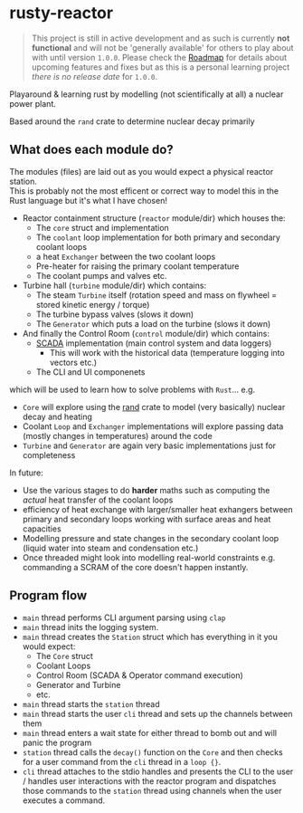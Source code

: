 # rusty-reactor

> This project is still in active development and as such is currently **not functional** and will not be 'generally available' for others to play about with until version `1.0.0`.  Please check the [Roadmap](https://github.com/orgs/West-DevOps/projects/4/views/2) for details about upcoming features and fixes but as this is a personal learning project *there is no release date* for `1.0.0`.

Playaround & learning rust by modelling (not scientifically at all) a nuclear power plant. 

Based around the `rand` crate to determine nuclear decay primarily 

## What does each module do?

The modules (files) are laid out as you would expect a physical reactor station.  
This is probably not the most efficent or correct way to model this in the Rust language but it's what I have chosen! 

* Reactor containment structure (`reactor` module/dir) which houses the:
  * The `core` struct and implementation
  * The `coolant` loop implementation for both primary and secondary coolant loops 
  * a heat `Exchanger` between the two coolant loops 
  * Pre-heater for raising the primary coolant temperature
  * The coolant pumps and valves etc.
* Turbine hall (`turbine` module/dir) which contains:
  * The steam `Turbine` itself (rotation speed and mass on flywheel = stored kinetic energy / torque)
  * The turbine bypass valves (slows it down)
  * The `Generator` which puts a load on the turbine (slows it down)
* And finally the Control Room (`control` module/dir) which contains:
  * [SCADA](https://en.wikipedia.org/wiki/SCADA) implementation (main control system and data loggers)
    * This will work with the historical data (temperature logging into vectors etc.)
  * The CLI and UI componenets 

which will be used to learn how to solve problems with `Rust`... e.g.

* `Core` will explore using the [rand](https://crates.io/crates/rand/) crate to model (very basically) nuclear decay and heating
* Coolant `Loop` and `Exchanger` implementations will explore passing data (mostly changes in temperatures) around the code
* `Turbine` and `Generator` are again very basic implementations just for completeness 

In future:

* Use the various stages to do **harder** maths such as computing the _actual_ heat transfer of the coolant loops
* efficiency of heat exchange with larger/smaller heat exhangers between primary and secondary loops working with surface areas and heat capacities
* Modelling pressure and state changes in the secondary coolant loop (liquid water into steam and condensation etc.)
* Once threaded might look into modelling real-world constraints e.g. commanding a SCRAM of the core doesn't happen instantly. 

## Program flow

* `main` thread performs CLI argument parsing using `clap`
* `main` thread inits the logging system.
* `main` thread creates the `Station` struct which has everything in it you would expect:
  * The `Core` struct
  * Coolant Loops
  * Control Room (SCADA & Operator command execution)
  * Generator and Turbine
  * etc.
* `main` thread starts the `station` thread
* `main` thread starts the user `cli` thread and sets up the channels between them
* `main` thread enters a wait state for either thread to bomb out and will panic the program
* `station` thread calls the `decay()` function on the `Core` and then checks for a user command from the `cli` thread in a `loop {}`. 
* `cli` thread attaches to the stdio handles and presents the CLI to the user / handles user interactions with the reactor program and dispatches those commands to the `station` thread using channels when the user executes a command.
